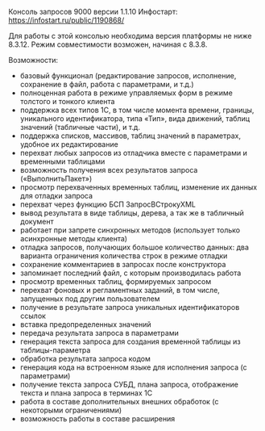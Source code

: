 Консоль запросов 9000 версии 1.1.10
Инфостарт: https://infostart.ru/public/1190868/

Для работы с этой консолью необходима версия платформы не ниже 8.3.12.
Режим совместимости возможен, начиная с 8.3.8.

Возможности:

- базовый функционал (редактирование запросов, исполнение, сохранение в файл, работа с параметрами, и т.д.)
- полноценная работа в режиме управляемых форм в режиме толстого и тонкого клиента
- поддержка всех типов 1С, в том числе момента времени, границы, уникального идентификатора, типа «Тип», вида движений, таблиц значений (табличные части), и т.д.
- поддержка списков, массивов, таблиц значений в параметрах, удобное их редактирование
- перехват любых запросов из отладчика вместе с параметрами и временными таблицами
- возможность получения всех результатов запроса («ВыполнитьПакет»)
- просмотр перехваченных временных таблиц, изменение их данных для отладки запроса
- перехват через функцию БСП ЗапросВСтрокуXML
- вывод результата в виде таблицы, дерева, а так же в табличный документ
- работает при запрете синхронных методов (использует только асинхронные методы клиента)
- отладка запросов, получающих большое количество данных: два варианта ограничения количества строк в режиме отладки
- сохранение комментариев в запросах после конструктора
- запоминает последний  файл, с которым производилась работа
- просмотр временных таблиц, формируемых запросом
- перехват фоновых и регламентных заданий, в том числе, запущенных под другим пользователем
- получение в результате запроса уникальных идентификаторов ссылок
- вставка предопределенных значений
- передача результата запроса в параметрами
- генерация текста запроса для создания временной таблицы из таблицы-параметра
- обработка результата запроса кодом
- генерация кода на встроенном языке для исполнения запроса (с параметрами)
- получение текста запроса СУБД, плана запроса, отображение текста и плана запроса в терминах 1С
- работа в составе дополнительных внешних обработок (с некоторыми ограничениями)
- возможность работы в составе расширения
